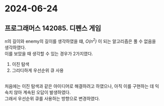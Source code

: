 # 2024-06-24

## 프로그래머스 142085. 디펜스 게임
n의 길이와 enemy의 길이를 생각하였을 떄, *O(n<sup>2</sup>)* 이 되는 알고리즘은 풀 수 없음을 생각하였다.<br>
이를 보았을 때 생각할 수 있는 경우가 2가지였다.<br>
1. 이진 탐색
2. 그리디하게 우선순위 큐 사용

<br>
처음에는 이진 탐색과 같은 아이디어로 해결하려고 하였으나, 아직 이를 구현하는 데 익숙치 않아 계속된 오답이 발생하였다.<br>
그래서 우선순위 큐를 사용하는 방향으로 변경하였다.